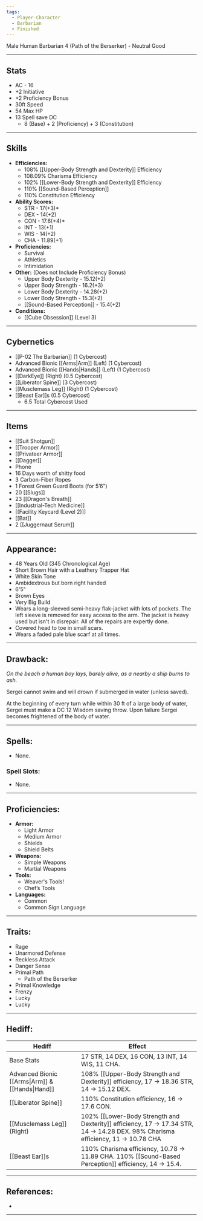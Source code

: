 ```yaml
---
tags:
  - Player-Character
  - Barbarian
  - Finished
---
```

 Male Human Barbarian 4 (Path of the Berserker) - Neutral Good
********
## Stats
- AC - 16
- +2 Initiative
- +2 Proficiency Bonus
- 30ft Speed
- 54 Max HP
- 13 Spell save DC
	- 8 (Base) + 2 (Proficiency) + 3 (Constitution)
********
## Skills
- **Efficiencies:**
	- 108% [[Upper-Body Strength and Dexterity]] Efficiency
	- 108.09% Charisma Efficiency
	- 102% [[Lower-Body Strength and Dexterity]] Efficiency
	- 110% [[Sound-Based Perception]]
	- 110% Constitution Efficiency
- **Ability Scores:**
	- STR - 17(+3)*
	- DEX - 14(+2)
	- CON - 17.6(+4)*
	- INT - 13(+1)
	- WIS - 14(+2)
	- CHA - 11.89(+1)
- **Proficiencies:**
	- Survival
	- Athletics
	- Intimidation
- **Other:** (Does not Include Proficiency Bonus)
	- Upper Body Dexterity - 15.12(+2)
	- Upper Body Strength - 16.2(+3)
	- Lower Body Dexterity - 14.28(+2)
	- Lower Body Strength - 15.3(+2)
	- [[Sound-Based Perception]] - 15.4(+2)
- **Conditions:**
	- [[Cube Obsession]] (Level 3)
********
## Cybernetics
- [[P-02 The Barbarian]] (1 Cybercost)
- Advanced Bionic [[Arms|Arm]] (Left) (1 Cybercost)
- Advanced Bionic [[Hands|Hands]] (Left) (1 Cybercost)
- [[DarkEye]] (Right) (0.5 Cybercost)
- [[Liberator Spine]] (3 Cybercost)
- [[Musclemass Leg]] (Right) (1 Cybercost)
- [[Beast Ear]]s (0.5 Cybercost)
	- 6.5 Total Cybercost Used
********
## Items
- [[Suit Shotgun]]
- [[Trooper Armor]]
- [[Privateer Armor]]
- [[Dagger]]
- Phone
- 16 Days worth of shitty food
- 3 Carbon-Fiber Ropes
- 1 Forest Green Guard Boots (for 5’6”)
- 20 [[Slugs]]
- 23 [[Dragon's Breath]]
- [[Industrial-Tech Medicine]]
- [[Facility Keycard (Level 2)]]
- [[Bat]]
- 2 [[Juggernaut Serum]]
********
## Appearance:
- 48 Years Old (345 Chronological Age)
- Short Brown Hair with a Leathery Trapper Hat
- White Skin Tone
- Ambidextrous but born right handed 
- 6'5"
- Brown Eyes
- Very Big Build
- Wears a long-sleeved semi-heavy flak-jacket with lots of pockets. The left sleeve is removed for easy access to the arm. The jacket is heavy used but isn't in disrepair. All of the repairs are expertly done.
- Covered head to toe in small scars.
- Wears a faded pale blue scarf at all times.
********
## Drawback:
*On the beach a human boy lays, barely alive, as a nearby a ship burns to ash.*

Sergei cannot swim and will drown if submerged in water (unless saved).

At the beginning of every turn while within 30 ft of a large body of water, Sergei must make a DC 12 Wisdom saving throw. Upon failure Sergei becomes frightened of the body of water.
********
## Spells:
- None.
### Spell Slots:
- None.
********
## Proficiencies:
- **Armor:**
	- Light Armor
	- Medium Armor
	- Shields
	- Shield Belts
- **Weapons:**
	- Simple Weapons
	- Martial Weapons
- **Tools:**
	- Weaver's Tools!
	- Chef’s Tools
- **Languages:**
	- Common
	- Common Sign Language
********
## Traits:
- Rage
- Unarmored Defense
- Reckless Attack
- Danger Sense
- Primal Path
	- Path of the Berserker
- Primal Knowledge
- Frenzy
- Lucky
- Lucky
********
## Hediff:

| Hediff                                          | Effect                                                                                                                            |
| ----------------------------------------------- | --------------------------------------------------------------------------------------------------------------------------------- |
| Base Stats                                      | 17 STR, 14 DEX, 16 CON, 13 INT, 14 WIS, 11 CHA.                                                                                   |
| Advanced Bionic [[Arms\|Arm]] & [[Hands\|Hand]] | 108% [[Upper-Body Strength and Dexterity]] efficiency, 17 -> 18.36 STR, 14 -> 15.12 DEX.                                          |
| [[Liberator Spine]]                             | 110% Constitution efficiency, 16 -> 17.6 CON.                                                                                     |
| [[Musclemass Leg]] (Right)                      | 102% [[Lower-Body Strength and Dexterity]] efficiency, 17 -> 17.34 STR, 14 -> 14.28 DEX. 98% Charisma efficiency, 11 -> 10.78 CHA |
| [[Beast Ear]]s                                  | 110% Charisma efficiency, 10.78 -> 11.89 CHA. 110% [[Sound-Based Perception]] efficiency, 14 -> 15.4.                             |

********
## References:
- 
********